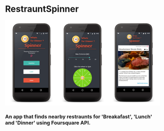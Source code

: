 # RestrauntSpinner

![Alt text](/image.png?raw=true "Optional Title")

### An app that finds nearby restraunts for 'Breakafast', 'Lunch' and 'Dinner' using Foursquare API.
